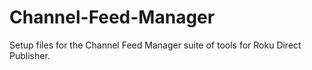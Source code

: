 # Channel-Feed-Manager
Setup files for the Channel Feed Manager suite of tools for Roku Direct Publisher.

